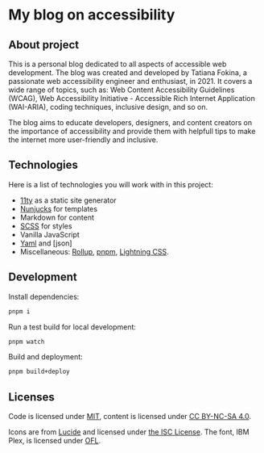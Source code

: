 # My blog on accessibility

## About project

This is a personal blog dedicated to all aspects of accessible web development. The blog was created and developed by Tatiana Fokina, a passionate web accessibility engineer and enthusiast, in 2021. It covers a wide range of topics, such as: Web Content Accessibility Guidelines (WCAG), Web Accessibility Initiative - Accessible Rich Internet Application (WAI-ARIA), coding techniques, inclusive design, and so on.

The blog aims to educate developers, designers, and content creators on the importance of accessibility and provide them with helpfull tips to make the internet more user-friendly and inclusive.

## Technologies

Here is a list of technologies you will work with in this project:

- [11ty](https://www.11ty.dev/) as a static site generator
- [Nunjucks](https://mozilla.github.io/nunjucks/) for templates
- Markdown for content
- [SCSS](https://sass-lang.com/) for styles
- Vanilla JavaScript
- [Yaml](https://yaml.org/) and [json]
- Miscellaneous: [Rollup](https://rollupjs.org/), [pnpm](https://pnpm.io/), [Lightning CSS](https://lightningcss.dev).

## Development

Install dependencies:

```bash
pnpm i
```

Run a test build for local development:

```bash
pnpm watch
```

Build and deployment:

```bash
pnpm build+deploy
```

## Licenses

Code is licensed under [MIT](https://github.com/TatianaFokina/a11y-blog/blob/main/MIT.md), content is licensed under [CC BY-NC-SA 4.0](https://github.com/TatianaFokina/a11y-blog/blob/main/CC.md).

Icons are from [Lucide](https://lucide.dev) and licensed under [the ISC License](https://lucide.dev/license). The font, IBM Plex, is licensed under [OFL](https://github.com/IBM/plex/blob/master/LICENSE.txt).
